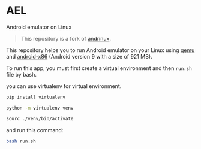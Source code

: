 # AEL
Android emulator on Linux

> This repository is a fork of [andrinux](https://github.com/daglaroglou/andrinux).

This repository helps you to run Android emulator on your Linux using [qemu](https://www.qemu.org/) and [android-x86](https://sourceforge.net/projects/android-x86/) (Android version 9 with a size of 921 MB).

To run this app, you must first create a virtual environment and then `run.sh` file by bash.

you can use virtualenv for virtual environment.
```bash
pip install virtualenv

python -m virtualenv venv

sourc ./venv/bin/activate
```

and run this command:

```bash
bash run.sh
```

